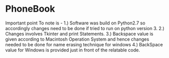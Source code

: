 # PhoneBook
Important point To note is -
1.) Software was build on Python2.7 so accordingly changes need to be done if tried to run on python version 3.
2.) Changes involves Tkinter and print Statements.
3.) Backspace value is given according to Macintosh Operation System and hence changes needed to be done for name erasing technique for windows
4.) BackSpace value for Windows is provided just in front of the relatable code.
